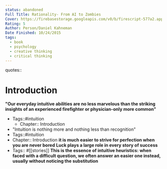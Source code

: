 ```yaml
---
status: abandoned
Full Title: Rationality- From AI to Zombies
Cover: https://firebasestorage.googleapis.com/v0/b/firescript-577a2.appspot.com/o/imgs%2Fapp%2FMattVogel%2FbDT6S6nvM2.png?alt=media&token=274bb41f-6a8f-468a-bbdf-54d121e68613
Rating: 5
Author: Person/Daniel Kahneman
Date Finished: 10/24/2015
tags:
  - book
  - psychology
  - creative thinking
  - critical thinking
---
```

quotes::
# Introduction
__"Our everyday intuitive abilities are no less marvelous than the striking insights of an experienced firefighter or physician-only more common"__
- Tags::#intuition
    - Chapter:: Introduction
- "Intuition is nothing more and nothing less than recognition"
- Tags::#intuition
- Chapter:: Introduction
__it is much easier to strive for perfection when you are never bored__
__Luck plays a large role in every story of success__
- Tags:: #[[stories]]
__This is the essence of intuitive heuristics: when faced with a difficult question, we often answer an easier one instead, usually without noticing the substitution__

